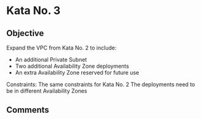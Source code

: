 # Kata No. 3

## Objective

Expand the VPC from Kata No. 2 to include:
- An additional Private Subnet
- Two additional Availability Zone deployments
- An extra Availability Zone reserved for future use

Constraints:
The same constraints for Kata No. 2
The deployments need to be in different Availability Zones

## Comments
